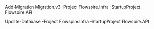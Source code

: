 Add-Migration Migration.v3 -Project Flowspire.Infra -StartupProject Flowspire.API

Update-Database -Project Flowspire.Infra -StartupProject Flowspire.API
